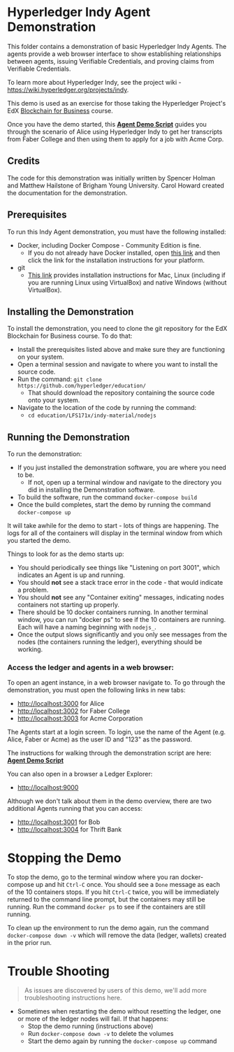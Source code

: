 # Hyperledger Indy Agent Demonstration

This folder contains a demonstration of basic Hyperledger Indy Agents. The agents provide a web browser interface to show establishing relationships between agents, issuing Verifiable Credentials, and proving claims from Verifiable Credentials.

To learn more about Hyperledger Indy, see the project wiki - https://wiki.hyperledger.org/projects/indy.

This demo is used as an exercise for those taking the Hyperledger Project's EdX  [Blockchain for Business](https://www.edx.org/course/blockchain-business-introduction-linuxfoundationx-lfs171x-0) course.

Once you have the demo started, this **[Agent Demo Script](AgentDemoScript.md)** guides you through the scenario of Alice using Hyperledger Indy to get her transcripts from Faber College and then using them to apply for a job with Acme Corp.

## Credits

The code for this demonstration was initially written by Spencer Holman and Matthew Hailstone of Brigham Young University. Carol Howard created the documentation for the demonstration.

## Prerequisites

To run this Indy Agent demonstration, you must have the following installed:

* Docker, including Docker Compose - Community Edition is fine.
  * If you do not already have Docker installed, open [this link](https://docs.docker.com/install/#supported-platforms) and then click the link for the installation instructions for your platform.
* git
  * [This link](https://www.linode.com/docs/development/version-control/how-to-install-git-on-linux-mac-and-windows/) provides installation instructions for Mac, Linux (including if you are running Linux using VirtualBox) and native Windows (without VirtualBox).

## Installing the Demonstration

To install the demonstration, you need to clone the git repository for the EdX Blockchain for Business course. To do that:

* Install the prerequisites listed above and make sure they are functioning on your system.
* Open a terminal session and navigate to where you want to install the source code.
* Run the command: `git clone https://github.com/hyperledger/education/`
  * That should download the repository containing the source code onto your system.
* Navigate to the location of the code by running the command:
  * `cd education/LFS171x/indy-material/nodejs`

## Running the Demonstration

To run the demonstration:

* If you just installed the demonstration software, you are where you need to be.
  * If not, open up a terminal window and navigate to the directory you did in installing the Demonstration software.
* To build the software, run the command `docker-compose build`
* Once the build completes, start the demo by running the command `docker-compose up`

It will take awhile for the demo to start - lots of things are happening. The logs for all of the containers will display in the terminal window from which you started the demo.

Things to look for as the demo starts up:

* You should periodically see things like "Listening on port 3001", which indicates an Agent is up and running.
* You should **not** see a stack trace error in the code - that would indicate a problem.
* You should **not** see any "Container exiting" messages, indicating nodes containers not starting up properly.
* There should be 10 docker containers running. In another terminal window, you can run "docker ps" to see if the 10 containers are running. Each will have a naming beginning with `nodejs_`.
* Once the output slows significantly and you only see messages from the nodes (the containers running the ledger), everything should be working.

### Access the ledger and agents in a web browser:

To open an agent instance, in a web browser navigate to. To go through the demonstration, you must open the following links in new tabs:
* [http://localhost:3000](http://localhost:3000) for Alice
* [http://localhost:3002](http://localhost:3002) for Faber College
* [http://localhost:3003](http://localhost:3003) for Acme Corporation

The Agents start at a login screen. To login, use the name of the Agent (e.g. Alice, Faber or Acme) as the user ID and "123" as the password.

The instructions for walking through the demonstration script are here: **[Agent Demo Script](AgentDemoScript.md)**

You can also open in a browser a Ledger Explorer:
* [http://localhost:9000](http://localhost:9000)

Although we don't talk about them in the demo overview, there are two additional Agents running that you can access:
* [http://localhost:3001](http://localhost:3001) for Bob
* [http://localhost:3004](http://localhost:3004) for Thrift Bank

# Stopping the Demo

To stop the demo, go to the terminal window where you ran docker-compose up and hit `Ctrl-C` once.  You should see a `Done` message as each of the 10 containers stops. If you hit `Ctrl-C` twice, you will be immediately returned to the command line prompt, but the containers may still be running.  Run the command `docker ps` to see if the containers are still running.

To clean up the environment to run the demo again, run the command `docker-compose down -v` which will remove the data (ledger, wallets) created in the prior run.

# Trouble Shooting

> As issues are discovered by users of this demo, we'll add more troubleshooting instructions here.

* Sometimes when restarting the demo without resetting the ledger, one or more of the ledger nodes will fail. If that happens:
  * Stop the demo running (instructions above)
  * Run `docker-compose down -v` to delete the volumes
  * Start the demo again by running the `docker-compose up` command
